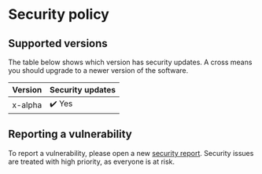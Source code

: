 # Security policy

## Supported versions

The table below shows which version has security updates. A cross means you should upgrade to a newer version of the software.

| Version | Security updates          |
| ------- | ------------------ |
| x-alpha   | :heavy_check_mark: Yes                |

## Reporting a vulnerability

To report a vulnerability, please open a new [security report](https://github.com/l0uisgrange/spice/security/advisories/new). Security issues are treated with high priority, as everyone is at risk.
